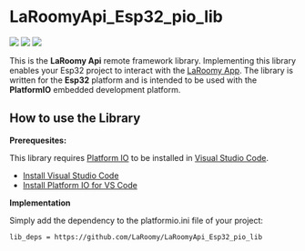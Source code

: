 # LaRoomyApi_Esp32_pio_lib
![](https://img.shields.io/badge/Platform-espressif32-green)
![](https://img.shields.io/badge/Environment-PlatformIO-9cf)
![](https://img.shields.io/github/last-commit/LaRoomy/LaRoomyApi_Esp32_pio_lib)

This is the **LaRoomy Api** remote framework library. Implementing this library enables your Esp32 project to interact with the [LaRoomy App](https://www.laroomy.com). The library is written for the **Esp32** platform and is intended to be used with the **PlatformIO** embedded development platform.
 
## How to use the Library

**Prerequesites:**

This library requires [Platform IO](https://platformio.org/platformio-ide) to be installed in [Visual Studio Code](https://code.visualstudio.com/).

- [Install Visual Studio Code](https://code.visualstudio.com/)
- [Install Platform IO for VS Code ](https://docs.platformio.org/en/latest/integration/ide/vscode.html#installation)


**Implementation**

Simply add the dependency to the platformio.ini file of your project:

```
lib_deps = https://github.com/LaRoomy/LaRoomyApi_Esp32_pio_lib
```

